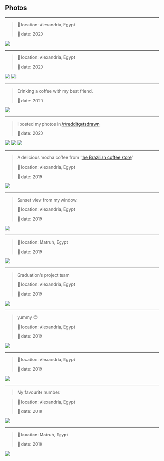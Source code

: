 ## Photos

---
> 📌 location: Alexandria, Egypt
> 
> 📅 date: 2020

![](./sunset_3.jpg)

---
> 📌 location: Alexandria, Egypt
>
> 📅 date: 2020

![](./sunset_2.jpg)
![](./kornish_hdr.jpg)

---
> Drinking a coffee with my best friend.
>
> 📅 date: 2020

![](./cafea_2.jpg)

---
> I posted my photos in [/r/redditgetsdrawn](https://old.reddit.com/r/redditgetsdrawn/comments/el4ayg/this_is_me/)
>
> 📅 date: 2020

![](./me_2.jpg)
![](./me_3.jpg)
![](./me_4.jpg)

---
> A delicious mocha coffee from '[the Brazilian coffee store](https://www.openstreetmap.org/node/5784657562#map=19/31.19960/29.89960)'
>
> 📌 location: Alexandria, Egypt
> 
> 📅 date: 2019

![](./cafea_1.jpg)

---
> Sunset view from my window.
>
> 📌 location: Alexandria, Egypt
> 
> 📅 date: 2019

![](./sunset_1.jpg)

---
> 📌 location: Matruh, Egypt
> 
> 📅 date: 2019

![](./me_1.jpg)

---
> Graduation's project team
>
> 📌 location: Alexandria, Egypt
> 
> 📅 date: 2019

![](./grd_proj_team.jpg)

---
> yummy 😍
> 
> 📌 location: Alexandria, Egypt
> 
> 📅 date: 2019

![](./war2_3enb.jpg)

---
> 📌 location: Alexandria, Egypt
> 
> 📅 date: 2019

![](./clouds_1.jpg)

---
> My favourite number.

> 📌 location: Alexandria, Egypt
>
> 📅 date: 2018

![](./table_number.jpg)


---
> 📌 location: Matruh, Egypt
> 
> 📅 date: 2018

![](./eajiba_1.jpg)
